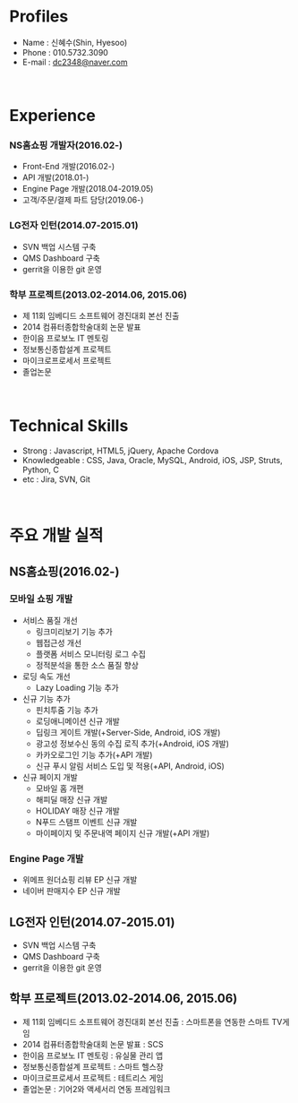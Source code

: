 # Profiles
* Name : 신혜수(Shin, Hyesoo)
* Phone : 010.5732.3090
* E-mail : dc2348@naver.com

<br>

# Experience
### NS홈쇼핑 개발자(2016.02-)
* Front-End 개발(2016.02-)
* API 개발(2018.01-)
* Engine Page 개발(2018.04-2019.05)
* 고객/주문/결제 파트 담당(2019.06-)

### LG전자 인턴(2014.07-2015.01)
* SVN 백업 시스템 구축
* QMS Dashboard 구축
* gerrit을 이용한 git 운영

### 학부 프로젝트(2013.02-2014.06, 2015.06)
* 제 11회 임베디드 소프트웨어 경진대회 본선 진출
* 2014 컴퓨터종합학술대회 논문 발표
* 한이음 프로보노 IT 멘토링
* 정보통신종합설계 프로젝트
* 마이크로프로세서 프로젝트
* 졸업논문

<br>

# Technical Skills
* Strong : Javascript, HTML5, jQuery, Apache Cordova
* Knowledgeable : CSS, Java, Oracle, MySQL, Android, iOS, JSP, Struts, Python, C
* etc : Jira, SVN, Git

<br>

# 주요 개발 실적
## NS홈쇼핑(2016.02-)
### 모바일 쇼핑 개발
* 서비스 품질 개선
    * 링크미리보기 기능 추가
    * 웹접근성 개선
    * 플랫폼 서비스 모니터링 로그 수집
    * 정적분석을 통한 소스 품질 향상
* 로딩 속도 개선
    * Lazy Loading 기능 추가
* 신규 기능 추가
    * 핀치투줌 기능 추가
    * 로딩애니메이션 신규 개발
    * 딥링크 게이트 개발(+Server-Side, Android, iOS 개발)
    * 광고성 정보수신 동의 수집 로직 추가(+Android, iOS 개발)
    * 카카오로그인 기능 추가(+API 개발)
    * 신규 푸시 알림 서비스 도입 및 적용(+API, Android, iOS)
* 신규 페이지 개발
    * 모바일 홈 개편
    * 해피딜 매장 신규 개발
    * HOLIDAY 매장 신규 개발
    * N푸드 스탬프 이벤트 신규 개발
    * 마이페이지 및 주문내역 페이지 신규 개발(+API 개발)


### Engine Page 개발
* 위메프 원더쇼핑 리뷰 EP 신규 개발
* 네이버 판매지수 EP 신규 개발


## LG전자 인턴(2014.07-2015.01)
* SVN 백업 시스템 구축
* QMS Dashboard 구축
* gerrit을 이용한 git 운영


## 학부 프로젝트(2013.02-2014.06, 2015.06)
* 제 11회 임베디드 소프트웨어 경진대회 본선 진출 : 스마트폰을 연동한 스마트 TV게임
* 2014 컴퓨터종합학술대회 논문 발표 : SCS
* 한이음 프로보노 IT 멘토링 : 유실물 관리 앱
* 정보통신종합설계 프로젝트 : 스마트 헬스장
* 마이크로프로세서 프로젝트 : 테트리스 게임
* 졸업논문 : 기어2와 액세서리 연동 프레임워크

